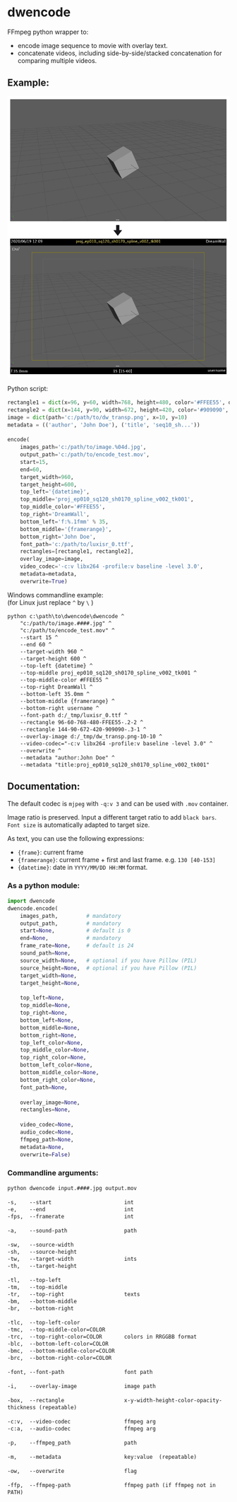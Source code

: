 # dwencode
FFmpeg python wrapper to:
* encode image sequence to movie with overlay text.
* concatenate videos, including side-by-side/stacked concatenation for comparing multiple videos.

## Example:

![image]

[image]: dwencode_example.png "side-by-side input vs overlay"

Python script:
```python
rectangle1 = dict(x=96, y=60, width=768, height=480, color='#FFEE55', opacity=.2, thickness=2)
rectangle2 = dict(x=144, y=90, width=672, height=420, color='#909090', opacity=.3, thickness=1)
image = dict(path='c:/path/to/dw_transp.png', x=10, y=10)
metadata = (('author', 'John Doe'), ('title', 'seq10_sh...'))

encode(
    images_path='c:/path/to/image.%04d.jpg',
    output_path='c:/path/to/encode_test.mov',
    start=15,
    end=60,
    target_width=960,
    target_height=600,
    top_left='{datetime}',
    top_middle='proj_ep010_sq120_sh0170_spline_v002_tk001',
    top_middle_color='#FFEE55',
    top_right='DreamWall',
    bottom_left='f:%.1fmm' % 35,
    bottom_middle='{framerange}',
    bottom_right='John Doe',
    font_path='c:/path/to/luxisr_0.ttf',
    rectangles=[rectangle1, rectangle2],
    overlay_image=image,
    video_codec='-c:v libx264 -profile:v baseline -level 3.0',
    metadata=metadata,
    overwrite=True)
```

Windows commandline example:\
(for Linux just replace `^` by `\` )
```
python c:\path\to\dwencode\dwencode ^
    "c:/path/to/image.####.jpg" ^
    "c:/path/to/encode_test.mov" ^
    --start 15 ^
    --end 60 ^
    --target-width 960 ^
    --target-height 600 ^
    --top-left {datetime} ^
    --top-middle proj_ep010_sq120_sh0170_spline_v002_tk001 ^
    --top-middle-color #FFEE55 ^
    --top-right DreamWall ^
    --bottom-left 35.0mm ^
    --bottom-middle {framerange} ^
    --bottom-right username ^
    --font-path d:/_tmp/luxisr_0.ttf ^
    --rectangle 96-60-768-480-FFEE55-.2-2 ^
    --rectangle 144-90-672-420-909090-.3-1 ^
    --overlay-image d:/_tmp/dw_transp.png-10-10 ^
    --video-codec="-c:v libx264 -profile:v baseline -level 3.0" ^
    --overwrite ^
    --metadata "author:John Doe" ^
    --metadata "title:proj_ep010_sq120_sh0170_spline_v002_tk001"
```

## Documentation:
The default codec is `mjpeg` with `-q:v 3` and can be used with `.mov` container.

Image ratio is preserved. Input a different target ratio to add `black bars`.\
`Font size` is automatically adapted to target size.

As text, you can use the following expressions:
- `{frame}`: current frame
- `{framerange}`: current frame + first and last frame. e.g. `130 [40-153]`
- `{datetime}`: date in `YYYY/MM/DD HH:MM` format.

### As a python module:
```python
import dwencode
dwencode.encode(
    images_path,         # mandatory
    output_path,         # mandatory
    start=None,          # default is 0
    end=None,            # mandatory        
    frame_rate=None,     # default is 24
    sound_path=None,
    source_width=None,   # optional if you have Pillow (PIL)
    source_height=None,  # optional if you have Pillow (PIL)
    target_width=None,
    target_height=None,

    top_left=None,
    top_middle=None,
    top_right=None,
    bottom_left=None,
    bottom_middle=None,
    bottom_right=None,
    top_left_color=None,
    top_middle_color=None,
    top_right_color=None,
    bottom_left_color=None,
    bottom_middle_color=None,
    bottom_right_color=None,
    font_path=None,

    overlay_image=None,
    rectangles=None,

    video_codec=None,
    audio_codec=None,
    ffmpeg_path=None,
    metadata=None,
    overwrite=False)
```


### Commandline arguments:
```
python dwencode input.####.jpg output.mov

-s,    --start                       int
-e,    --end                         int
-fps,  --framerate                   int

-a,    --sound-path                  path

-sw,   --source-width                 
-sh,   --source-height                
-tw,   --target-width                ints
-th,   --target-height                

-tl,   --top-left                     
-tm,   --top-middle                   
-tr,   --top-right                   texts
-bm,   --bottom-middle                
-br,   --bottom-right                 

-tlc,  --top-left-color
-tmc,  --top-middle-color=COLOR
-trc,  --top-right-color=COLOR       colors in RRGGBB format
-blc,  --bottom-left-color=COLOR
-bmc,  --bottom-middle-color=COLOR
-brc,  --bottom-right-color=COLOR

-font, --font-path                   font path

-i,    --overlay-image               image path

-box,  --rectangle                   x-y-width-height-color-opacity-thickness (repeatable)

-c:v,  --video-codec                 ffmpeg arg
-c:a,  --audio-codec                 ffmpeg arg

-p,    --ffmpeg_path                 path

-m,    --metadata                    key:value  (repeatable)

-ow,   --overwrite                   flag

-ffp,  --ffmpeg-path                 ffmpeg path (if ffmpeg not in PATH)
